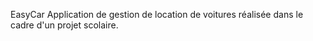 EasyCar
Application de gestion de location de voitures réalisée dans le cadre d'un projet scolaire.
